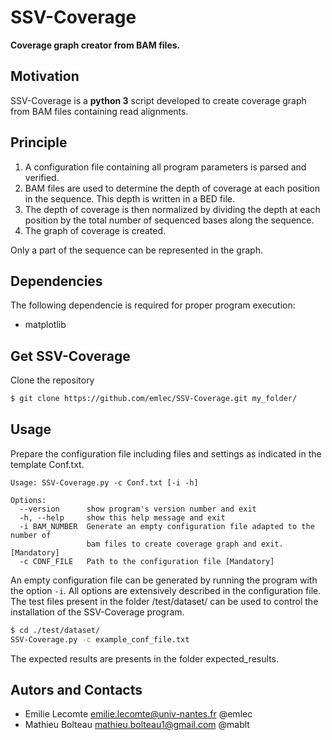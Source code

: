 # SSV-Coverage

**Coverage graph creator from BAM files.** 

## Motivation
SSV-Coverage is a **python 3** script developed to create coverage graph from BAM files containing read alignments. 

## Principle

 1. A configuration file containing all program parameters is parsed and verified.
 2. BAM files are used to determine the depth of coverage at each position in the sequence. This depth is written in a BED file.
 3. The depth of coverage is then normalized by dividing the depth at each position by the total number of sequenced bases along the sequence.
 4. The graph of coverage is created.

Only a part of the sequence can be represented in the graph.

## Dependencies

The following dependencie is required for proper program execution:
* matplotlib 

## Get SSV-Coverage

Clone the repository 
``` bash
$ git clone https://github.com/emlec/SSV-Coverage.git my_folder/
```

## Usage

Prepare the configuration file including files and settings as indicated in the template Conf.txt.

```
Usage: SSV-Coverage.py -c Conf.txt [-i -h]

Options:
  --version      show program's version number and exit
  -h, --help     show this help message and exit
  -i BAM_NUMBER  Generate an empty configuration file adapted to the number of
                 bam files to create coverage graph and exit. [Mandatory]
  -c CONF_FILE   Path to the configuration file [Mandatory]
```

An empty configuration file can be generated by running the program with the option `-i`. 
All options are extensively described in the configuration file.
The test files present in the folder /test/dataset/ can be used to control the installation of the SSV-Coverage program.

``` bash
$ cd ./test/dataset/
SSV-Coverage.py -c example_conf_file.txt
```

The expected results are presents in the folder expected_results.


## Autors and Contacts

* Emilie Lecomte <emilie.lecomte@univ-nantes.fr> @emlec
* Mathieu Bolteau <mathieu.bolteau1@gmail.com> @mablt

